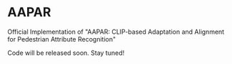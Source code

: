 # AAPAR
Official Implementation of "AAPAR: CLIP-based Adaptation and Alignment for Pedestrian Attribute Recognition"

Code will be released soon. Stay tuned!
